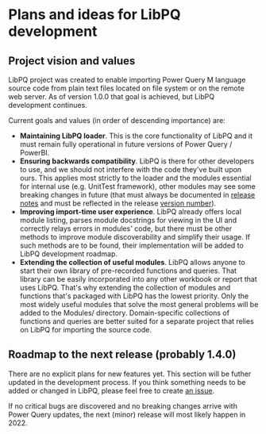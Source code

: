 # Plans and ideas for LibPQ development


## Project vision and values

LibPQ project was created to enable importing Power Query M language source
code from plain text files located on file system or on the remote web server.
As of version 1.0.0 that goal is achieved, but LibPQ development continues.

Current goals and values (in order of descending importance) are:

- **Maintaining LibPQ loader**. This is the core functionality of LibPQ and it
  must remain fully operational in future versions of Power Query / PowerBI.
- **Ensuring backwards compatibility**. LibPQ is there for other developers to
  use, and we should not interfere with the code they've built upon ours. This
  applies most strictly to the loader and the modules essential for internal
  use (e.g. UnitTest framework), other modules may see some breaking changes in
  future (that must always be documented in [release notes](RELEASES.md) and
  must be reflected in the release [version number](https://semver.org/)).
- **Improving import-time user experience**. LibPQ already offers local module
  listing, parses module docstrings for viewing in the UI and correctly relays
  errors in modules' code, but there must be other methods to improve module
  discoverability and simplify their usage. If such methods are to be found,
  their implementation will be added to LibPQ development roadmap.
- **Extending the collection of useful modules**. LibPQ allows anyone to start
  their own library of pre-recorded functions and queries. That library can be
  easily incorporated into any other workbook or report that uses LibPQ. That's
  why extending the collection of modules and functions that's packaged with
  LibPQ has the lowest priority. Only the most widely useful modules that solve
  the most general problems will be added to the Modules/ directory.
  Domain-specific collections of functions and queries are better suited for a
  separate project that relies on LibPQ for importing the source code.


## Roadmap to the next release (probably 1.4.0)

There are no explicit plans for new features yet. This section will be futher
updated in the development process. If you think something needs to be added
or changed in LibPQ, please feel free to create [an
issue](https://github.com/sio/LibPQ/issues).

If no critical bugs are discovered and no breaking changes arrive with Power
Query updates, the next (minor) release will most likely happen in 2022.
